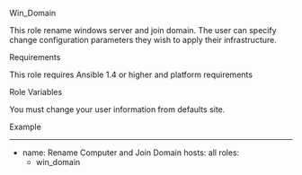 Win_Domain

This role rename windows server and join domain. The user can specify change configuration parameters they wish to apply their infrastructure.

Requirements

This role requires Ansible 1.4 or higher and platform requirements

Role Variables

You must change your user information from defaults site.

Example 

---
- name: Rename Computer and Join Domain
  hosts: all
  roles:
    - win_domain

	
